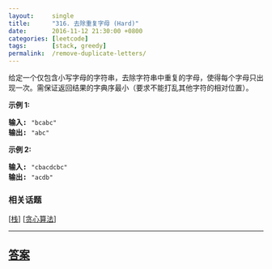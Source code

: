 ```yaml
---
layout:     single
title:      "316. 去除重复字母 (Hard)"
date:       2016-11-12 21:30:00 +0800
categories: [leetcode]
tags:       [stack, greedy]
permalink:  /remove-duplicate-letters/
---
```


<p>给定一个仅包含小写字母的字符串，去除字符串中重复的字母，使得每个字母只出现一次。需保证返回结果的字典序最小（要求不能打乱其他字符的相对位置）。</p>

<p><strong>示例 1:</strong></p>

<pre><strong>输入:</strong> <code>&quot;bcabc&quot;</code>
<strong>输出:</strong> <code>&quot;abc&quot;</code>
</pre>

<p><strong>示例 2:</strong></p>

<pre><strong>输入:</strong> <code>&quot;cbacdcbc&quot;</code>
<strong>输出:</strong> <code>&quot;acdb&quot;</code></pre>

### 相关话题
  [[栈](https://github.com/openset/leetcode/tree/master/tag/stack/README.md)]
  [[贪心算法](https://github.com/openset/leetcode/tree/master/tag/greedy/README.md)]

---

## [答案](https://github.com/openset/leetcode/tree/master/problems/remove-duplicate-letters)
